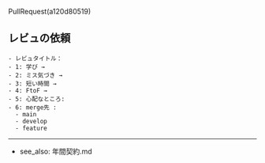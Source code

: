 PullRequest(a120d80519)

## レビュの依頼
```
- レビュタイトル：
- 1: 学び →
- 2: ミス気づき →
- 3: 短い時間 →
- 4: FtoF →
- 5: 心配なところ:
- 6: merge先 :
  - main
  - develop
  - feature
```

---
- see_also: 年間契約.md